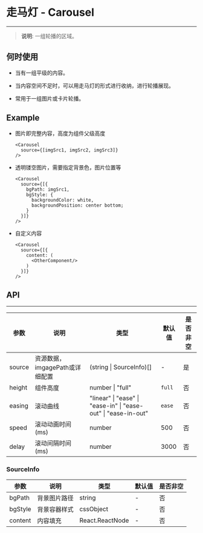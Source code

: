 # 走马灯 - Carousel
---

> **说明**: 一组轮播的区域。

## 何时使用

- 当有一组平级的内容。

- 当内容空间不足时，可以用走马灯的形式进行收纳，进行轮播展现。

- 常用于一组图片或卡片轮播。

## Example

- 图片即完整内容，高度为组件父级高度
  ```
  <Carousel
    source={[imgSrc1, imgSrc2, imgSrc3]}
  />
  ```
- 透明镂空图片，需要指定背景色，图片位置等
  ```
  <Carousel
    source={[{
      bgPath: imgSrc1,
      bgStyle: {
        backgroundColor: white, 
        backgroundPosition: center bottom;
      }
    }]}
  />
  ```
- 自定义内容
  ```
  <Carousel
    source={[{
      content: (
        <OtherComponent/>
      )
    }]}
  />
  ```

## API
---

| 参数 | 说明 | 类型 | 默认值 | 是否非空 |
| ------| ---- | ---- |----- | ----- |
| source | 资源数据，imgagePath或详细配置 | (string &#124; SourceInfo)[] | - | 是 |
| height | 组件高度 | number &#124; "full" | `full` | 否 |
| easing | 滚动曲线 | "linear" &#124; "ease" &#124; "ease-in" &#124; "ease-out" &#124; "ease-in-out" | `ease` | 否 |
| speed | 滚动动画时间(ms) | number | 500 | 否 |
| delay | 滚动间隔时间(ms) | number | 3000 | 否 |

### SourceInfo

| 参数 | 说明 | 类型 | 默认值 | 是否非空 |
| ------| ---- | ---- |----- |----- |
| bgPath | 背景图片路径 | string | - | 否 |
| bgStyle | 背景容器样式 | cssObject | - | 否 |
| content | 内容填充 | React.ReactNode | - | 否 |

